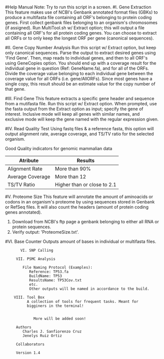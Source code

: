 #Help Manual
Note: Try to run this script in a screen.
#I. Gene Extraction
This feature makes use of NCBI's Genbank annotated format files (GBKs) to produce a multifasta file containing all ORF's belonging to protein coding genes. First collect genbank files belonging to an organism's chromosomes (if assigned). Run MultiTool.sh w/ Extract option; this will output a file containing all ORF's for all protein coding genes. You can choose to extract all ORFs or to only keep the longest ORF per gene (canonical sequences).

#II. Gene Copy Number Analysis
Run this script w/ Extract option, but keep only canonical sequences. Parse the output to extract desired genes using 'Find Gene'. Then, map reads to individual genes, and then to all ORF's using GeneCopies option. You should end up with a coverage result for the individual gene in question (Ref: GeneName.fa), and for all of the ORFs. Divide the coverage value belonging to each individual gene between the coverage value for all ORFs (i.e. gene/AllORFs). Since most genes have a single copy, this result should be an estimate value for the copy number of that gene.

#III. Find Gene
This feature extracts a specific gene header and sequence from a mutifasta file. Run this script w/ Extract option. When prompted, use the fasta output from the Extract option as input; specify the gene of interest. Inclusive mode will keep all genes with similar names, and exclusive mode will keep the gene named with the regular expression given.

#IV. Read Quality Test
Using fastq files & a reference fasta, this option will output alignment rate, average coverage, and TS/TV ratio for the selected organism.

Good Quality indicators for genomic mammalian data

Atribute | Results
------------ | -------------
Alignment Rate | More than 90%
Average Coverage| More than 12
TS/TV Ratio | Higher than or close to 2.1


#V. Proteome Size
This feature will annotate the amount of aminoacids or codons in an organism's proteome by using sequences stored in Genbank or RefSeq files. It will also count the headers (amount of protein coding genes annotated).

1) Download from NCBI's ftp page a genbank belonging to either all RNA or protein sequences. 
2) Verify output: 'ProteomeSize.txt'.

#VI. Base Counter
               Outputs amount of bases in individual or multifasta files.

           VI. SNP Calling

         VII. PSMC Analysis

            File Naming Protocol (Examples):
               Reference: TP53.fa
               BuildName: TP53
               ResultsName: TP53Cov.txt
               etc.
               Other outputs will be named in accordance to the build.

        VIII. Tool Box
              A collection of tools for frequent tasks. Meant for
              bigginers in the terminal!
          

                 More will be added soon!
            
         Authors 
            Charles J. Sanfiorenzo Cruz 
            Jenelys Ruiz Ortiz

         Collaborators

         Version 1.4
